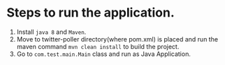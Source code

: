 # Steps to run the application.

1. Install `java 8` and `Maven`.
2. Move to twitter-poller directory(where pom.xml) is placed and run the maven command `mvn clean install` to build the project.
3. Go to `com.test.main.Main` class and run as Java Application.
